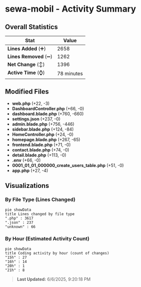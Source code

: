 # sewa-mobil - Activity Summary 

## Overall Statistics

| Stat                   | Value                                                             |
| ---------------------- | ----------------------------------------------------------------- |
| **Lines Added** (➕)   | 2658                                          |
| **Lines Removed** (➖) | 1262                                        |
| **Net Change** (↕)    | 1396                |
| **Active Time** (⌚)   | 78 minutes |


## Modified Files
- **web.php** (+22, -3)
- **DashboardController.php** (+66, -0)
- **dashboard.blade.php** (+760, -660)
- **settings.json** (+237, -0)
- **admin.blade.php** (+756, -446)
- **sidebar.blade.php** (+124, -84)
- **HomeController.php** (+24, -0)
- **homepage.blade.php** (+267, -65)
- **frontend.blade.php** (+71, -0)
- **contact.blade.php** (+74, -0)
- **detail.blade.php** (+113, -0)
- **.env** (+66, -0)
- **0001_01_01_000000_create_users_table.php** (+51, -0)
- **app.php** (+27, -4)

## Visualizations

### By File Type (Lines Changed)

```mermaid
pie showData
title Lines changed by file type
".php" : 3617
".json" : 237
"unknown" : 66
```

### By Hour (Estimated Activity Count)

```mermaid
pie showData
title Coding activity by hour (count of changes)
"15h" : 27
"16h" : 14
"20h" : 1
"21h" : 8
```


> **Last Updated:** 6/6/2025, 9:20:18 PM